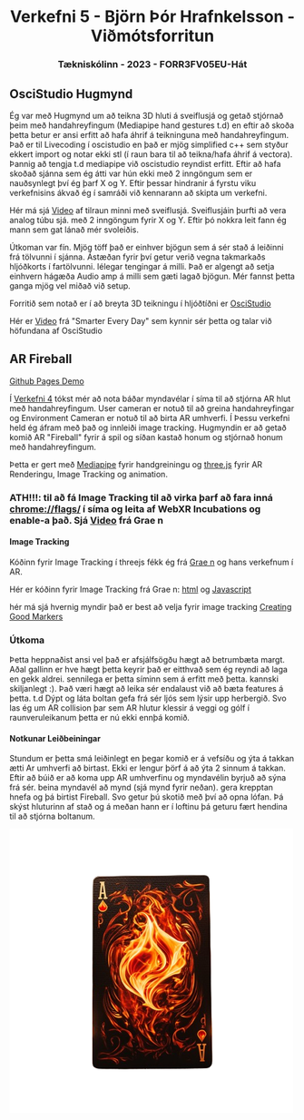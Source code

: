 <div align="center">
  <h1>Verkefni 5 - Björn Þór Hrafnkelsson - Viðmótsforritun</h1>
</div>
<div align="center">
   <h3>Tækniskólinn - 2023 -  FORR3FV05EU-Hát</h3>
</div>



## OsciStudio Hugmynd
Ég var með Hugmynd um að teikna 3D hluti á sveiflusjá og getað stjórnað þeim með handahreyfingum (Mediapipe hand gestures t.d) en eftir að skoða þetta betur er ansi erfitt að hafa áhrif á teikninguna með handahreyfingum. Það er til Livecoding í oscistudio en það er mjög simplified c++ sem styður ekkert import og notar ekki stl (í raun bara til að teikna/hafa áhrif á vectora). Þannig að tengja t.d mediapipe við oscistudio reyndist erfitt. Eftir að hafa skoðað sjánna sem ég átti var hún ekki með 2 inngöngum sem er nauðsynlegt því ég þarf X og Y. Eftir þessar hindranir á fyrstu viku verkefnisins ákvað ég í samráði við kennarann að skipta um verkefni.

Hér má sjá [Video](https://youtu.be/JaiFbfYU-Lw) af tilraun minni með sveiflusjá. Sveiflusjáin þurfti að vera analog túbu sjá. með 2 inngöngum fyrir X og Y. Eftir þó nokkra leit fann ég mann sem gat lánað mér svoleiðis.

Útkoman var fín. Mjög töff það er einhver bjögun sem á sér stað á leiðinni frá tölvunni í sjánna. Ástæðan fyrir því getur verið vegna takmarkaðs hljóðkorts í fartölvunni. lélegar tengingar á milli. Það er algengt að setja einhvern hágæða Audio amp á milli sem gæti lagað bjögun. Mér fannst þetta ganga mjög vel miðað við setup.

Forritið sem notað er í að breyta 3D teikningu í hljóðtíðni er [OsciStudio](https://oscilloscopemusic.com/software/oscistudio/)

Hér er [Video](https://www.youtube.com/watch?v=4gibcRfp4zA&t=510s) frá "Smarter Every Day" sem kynnir sér þetta og talar við höfundana af OsciStudio


## AR Fireball
[Github Pages Demo](https://bjornthor21.github.io/verk5-vidmot/)

Í [Verkefni 4](https://github.com/bjornthor21/verk4-vidmot/) tókst mér að nota báðar myndavélar í síma til að stjórna AR hlut með handahreyfingum. User cameran er notuð til að greina handahreyfingar og Environment Cameran er notuð til að birta AR umhverfi. Í Þessu verkefni held ég áfram með það og innleiði image tracking. Hugmyndin er að getað komið AR "Fireball" fyrir á spil og síðan kastað honum og stjórnað honum með handahreyfingum. 

Þetta er gert með [Mediapipe](https://developers.google.com/mediapipe/solutions/vision/gesture_recognizer) fyrir handgreiningu og [three.js](https://threejs.org/) fyrir AR Renderingu, Image Tracking og animation.

### ATH!!!: til að fá Image Tracking til að virka þarf að fara inná [chrome://flags/](chrome://flags/) í síma og leita af WebXR Incubations og enable-a það. Sjá [Video](https://youtu.be/9LwTDKWC9G0?si=YVLsu_JO_gTwyd21&t=77) frá Grae n 

#### Image Tracking
Kóðinn fyrir Image Tracking í threejs fékk ég frá [Grae n](https://github.com/graemeniedermayer/ArExperiments) og hans verkefnum í AR.

Hér er kóðinn fyrir Image Tracking frá Grae n: [html](https://github.com/graemeniedermayer/ArExperiments/blob/main/html/webxrMarker.html) og [Javascript](https://github.com/graemeniedermayer/ArExperiments/blob/main/javascript/webxrMarker.js)

hér má sjá hvernig myndir það er best að velja fyrir image tracking [Creating Good Markers](https://github.com/Carnaux/NFT-Marker-Creator/wiki/Creating-good-markers)

### Útkoma
Þetta heppnaðist ansi vel það er afsjálfsögðu hægt að betrumbæta margt. Aðal gallinn er hve hægt þetta keyrir það er eitthvað sem ég reyndi að laga en gekk aldrei. sennilega er þetta síminn sem á erfitt með þetta. kannski skiljanlegt :). Það væri hægt að leika sér endalaust við að bæta features á þetta. t.d Dýpt og láta boltan gefa frá sér ljós sem lýsir upp herbergið. Svo las ég um AR collision þar sem AR hlutur klessir á veggi og gólf í raunveruleikanum þetta er nú ekki ennþá komið.

#### Notkunar Leiðbeiningar
Stundum er þetta smá leiðinlegt en þegar komið er á vefsíðu og ýta á takkan ætti Ar umhverfi að birtast. Ekki er lengur þörf á að ýta 2 sinnum á takkan.
Eftir að búið er að koma upp AR umhverfinu og myndavélin byrjuð að sýna frá sér. beina myndavél að mynd (sjá mynd fyrir neðan). gera krepptan hnefa og þá birtist Fireball. Svo getur þú skotið með því að opna lófan. Þá skýst hluturinn af stað og á meðan hann er í loftinu þá geturu fært hendina til að stjórna boltanum.


![](https://github.com/bjornthor21/verk5-vidmot/blob/main/firecard.png)




